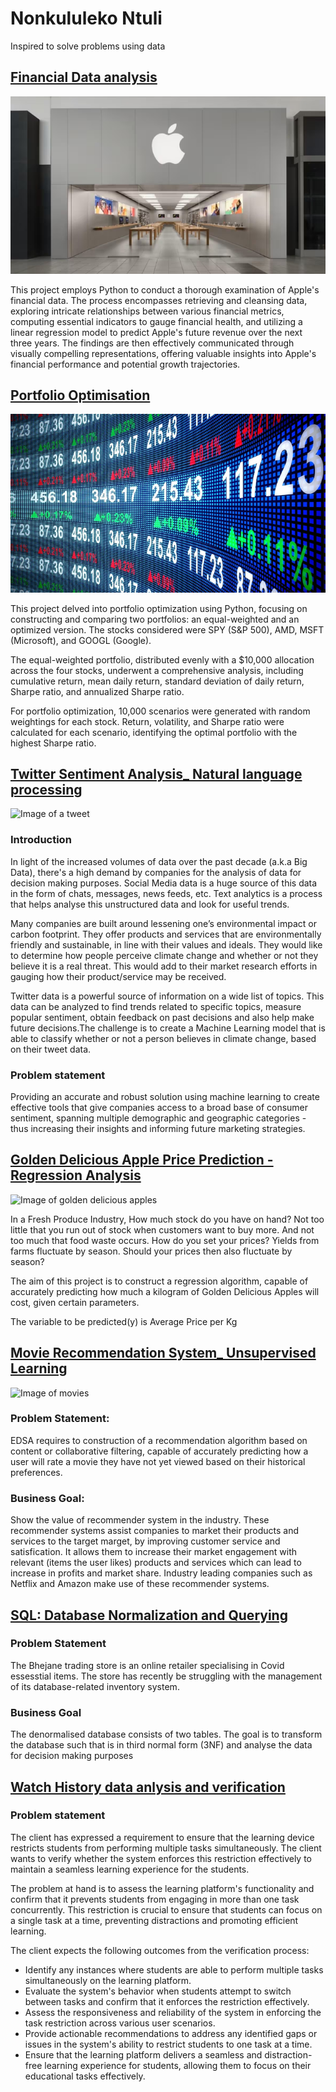 # Nonkululeko Ntuli


Inspired to solve problems using data

## [Financial Data analysis](https://github.com/Nono-byte/Financial-Data-Analysis)

![Image of Apple](https://github.com/Nono-byte/Nonkululeko_Portfolio/blob/833e4bc69309ee6b5976c09caa12847dd0d117bd/Images/Apple.png)


This project employs Python to conduct a thorough examination of Apple's financial data. The process encompasses retrieving and cleansing data, exploring intricate relationships between various financial metrics, computing essential indicators to gauge financial health, and utilizing a linear regression model to predict Apple's future revenue over the next three years. The findings are then effectively communicated through visually compelling representations, offering valuable insights into Apple's financial performance and potential growth trajectories.

## [Portfolio Optimisation](https://github.com/Nono-byte/Porfolio-Optimisation)

![Image of Stock Market](https://github.com/Nono-byte/Nonkululeko_Portfolio/blob/9c674217a39179ea91f5cc0b6927972590abc8ee/Images/Stocks.png)

This project delved into portfolio optimization using Python, focusing on constructing and comparing two portfolios: an equal-weighted and an optimized version. The stocks considered were SPY (S&P 500), AMD, MSFT (Microsoft), and GOOGL (Google).

The equal-weighted portfolio, distributed evenly with a $10,000 allocation across the four stocks, underwent a comprehensive analysis, including cumulative return, mean daily return, standard deviation of daily return, Sharpe ratio, and annualized Sharpe ratio.

For portfolio optimization, 10,000 scenarios were generated with random weightings for each stock. Return, volatility, and Sharpe ratio were calculated for each scenario, identifying the optimal portfolio with the highest Sharpe ratio.

## [Twitter Sentiment Analysis_ Natural language processing](https://github.com/Nono-byte/Classification_AE1_Twitter_Sentiment_Analysis)
![Image of a tweet](https://github.com/Nono-byte/Nonkululeko_Portfolio2/blob/main/Images/twitter%20sentiment%20analysis.jpg)

### Introduction
In light of the increased volumes of data over the past decade (a.k.a Big Data), there's a high demand by companies for the analysis of data for decision making purposes. Social Media data is a huge source of this data in the form of chats, messages, news feeds, etc. Text analytics is a process that helps analyse this unstructured data and look for useful trends.

Many companies are built around lessening one’s environmental impact or carbon footprint. They offer products and services that are environmentally friendly and sustainable, in line with their values and ideals. They would like to determine how people perceive climate change and whether or not they believe it is a real threat. This would add to their market research efforts in gauging how their product/service may be received.

Twitter data is a powerful source of information on a wide list of topics. This data can be analyzed to find trends related to specific topics, measure popular sentiment, obtain feedback on past decisions and also help make future decisions.The challenge is to create a Machine Learning model that is able to classify whether or not a person believes in climate change, based on their tweet data.

### Problem statement
Providing an accurate and robust solution using machine learning to create effective tools that give companies access to a broad base of consumer sentiment, spanning multiple demographic and geographic categories - thus increasing their insights and informing future marketing strategies.


## [Golden Delicious Apple Price Prediction - Regression Analysis](https://github.com/Nono-byte/Apple_Price_Prediction_Regression)

![Image of golden delicious apples](https://github.com/Nono-byte/Nonkululeko_Portfolio2/blob/main/Images/Golden%20delicious%20apple2.jpg)

In a Fresh Produce Industry, How much stock do you have on hand? Not too little that you run out of stock when customers want to buy more. And not too much that food waste occurs. How do you set your prices? Yields from farms fluctuate by season. Should your prices then also fluctuate by season?

The aim of this project is to construct a regression algorithm, capable of accurately predicting how much a kilogram of Golden Delicious Apples will cost, given certain parameters.

The variable to be predicted(y) is Average Price per Kg


## [Movie Recommendation System_ Unsupervised Learning](https://github.com/Nono-byte/Moive_Recommender_System_Unsupervised_Learning)
![Image of movies](https://github.com/Nono-byte/Nonkululeko_Portfolio2/blob/main/Images/movies.jpg)

### Problem Statement:
EDSA requires to construction of a recommendation algorithm based on content or collaborative filtering, capable of accurately predicting how a user will rate a movie they have not yet viewed based on their historical preferences.

### Business Goal:
Show the value of recommender system in the industry. These recommender systems assist companies to market their products and services to the target marget, by improving customer service and satisfication. It allows them to increase their market engagement with relevant (items the user likes) products and services which can lead to increase in profits and market share. Industry leading companies such as Netflix and Amazon make use of these recommender systems.


## [SQL: Database Normalization and Querying](https://github.com/Nono-byte/SQL-project)


### Problem Statement
The Bhejane trading store is an online retailer specialising in Covid essesstial items. The store has recently be struggling with the management of its database-related inventory system.

### Business Goal
The denormalised database consists of two tables. The goal is to transform the database such that is in third normal form (3NF) and analyse the data for decision making purposes

## [Watch History data anlysis and verification](https://github.com/Nono-byte/Watch-History-Verification)

### Problem statement
The client has expressed a requirement to ensure that the learning device restricts students from performing multiple tasks simultaneously. The client wants to verify whether the system enforces this restriction effectively to maintain a seamless learning experience for the students.

The problem at hand is to assess the learning platform's functionality and confirm that it prevents students from engaging in more than one task concurrently. This restriction is crucial to ensure that students can focus on a single task at a time, preventing distractions and promoting efficient learning.

The client expects the following outcomes from the verification process:

- Identify any instances where students are able to perform multiple tasks simultaneously on the learning platform.
- Evaluate the system's behavior when students attempt to switch between tasks and confirm that it enforces the restriction effectively.
- Assess the responsiveness and reliability of the system in enforcing the task restriction across various user scenarios.
- Provide actionable recommendations to address any identified gaps or issues in the system's ability to restrict students to one task at a time.
- Ensure that the learning platform delivers a seamless and distraction-free learning experience for students, allowing them to focus on their educational tasks effectively.





